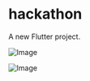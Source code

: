 # hackathon

A new Flutter project.

![Image](https://github.com/user-attachments/assets/80512a8e-4d7f-4f91-82ff-44ccaec381f3)

![Image](https://github.com/user-attachments/assets/053ed7af-77d5-47d8-9848-483d4e5fa215)
 
